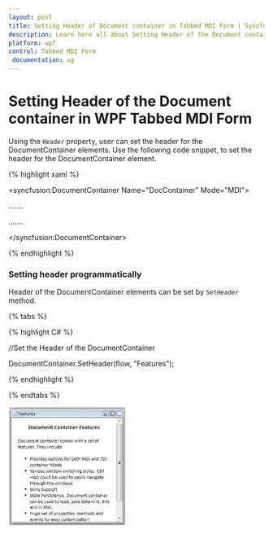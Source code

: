 ```yaml
---
layout: post
title: Setting Header of Document container in Tabbed MDI Form | Syncfusion
description: Learn here all about Setting Header of the Document container support in Syncfusion WPF Tabbed MDI Form (DocumentContainer) control and more.
platform: wpf
control: Tabbed MDI Form
 documentation: ug
---
```


# Setting Header of the Document container in WPF Tabbed MDI Form

Using the `Header` property, user can set the header for the DocumentContainer elements. Use the following code snippet, to set the header for the DocumentContainer element.


{% highlight xaml %}

<!-- Adding Document Container -->

<syncfusion:DocumentContainer Name="DocContainer"  Mode="MDI">

<FlowDocumentScrollViewer x:Name="flow" syncfusion:DocumentContainer.Header="Features">

</FlowDocumentScrollViewer>

…....

…....

</syncfusion:DocumentContainer>

{% endhighlight %}

### Setting header programmatically

Header of the DocumentContainer elements can be set by `SetHeader` method. 

{% tabs %}

{% highlight C# %}

//Set the Header of the DocumentContainer

DocumentContainer.SetHeader(flow, "Features");

{% endhighlight %}

{% endtabs %}

![Setting-Header-of-the-Document-container_img1](Setting-Header-of-the-Document-container_images/Setting-Header-of-the-Document-container_img1.jpeg)


